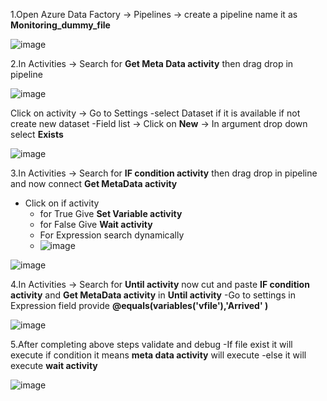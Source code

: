 1.Open Azure Data Factory -> Pipelines -> create a pipeline name it as **Monitoring_dummy_file**

![image](https://github.com/rritec/Cloud-Data-Engineering/assets/20516321/e552c6a9-f050-4ff4-9061-5f17dfb46613)

2.In Activities -> Search for **Get Meta Data activity** then drag drop in pipeline

![image](https://github.com/rritec/Cloud-Data-Engineering/assets/20516321/5145914b-2dd4-4bcd-888f-e3784ca1da96)

Click on activity -> Go to Settings 
   -select Dataset if it is available if not create new dataset
   -Field list -> Click on **New** -> In argument drop down select **Exists**

![image](https://github.com/rritec/Cloud-Data-Engineering/assets/20516321/a3c6b478-e05f-4d28-832c-363f4c35b884)

3.In Activities -> Search for **IF condition activity** then drag drop in pipeline and now connect **Get MetaData activity**
   - Click on if activity
     - for True Give **Set Variable activity**
     - for False Give **Wait activity**
     - For Expression search dynamically
     - ![image](https://github.com/rritec/Cloud-Data-Engineering/assets/20516321/455ec53d-c45b-4e93-97c7-aa9a06d35d26)

    
![image](https://github.com/rritec/Cloud-Data-Engineering/assets/20516321/5187e289-f5f4-4188-8983-8b0c800cdfed)

4.In Activities -> Search for **Until activity** now cut and paste **IF condition activity** and **Get MetaData activity** in **Until activity**
   -Go to settings in Expression field provide **@equals(variables('vfile'),'Arrived' )**

   ![image](https://github.com/rritec/Cloud-Data-Engineering/assets/20516321/8f70d12a-dd7b-4af6-b206-ff0a3c621fae)

5.After completing above steps validate and debug
   -If file exist it will execute if condition it means **meta data activity** will execute
   -else it will execute **wait activity**

  ![image](https://github.com/rritec/Cloud-Data-Engineering/assets/20516321/26337087-3c42-4b96-a88c-2c1c47e68ead)


  

